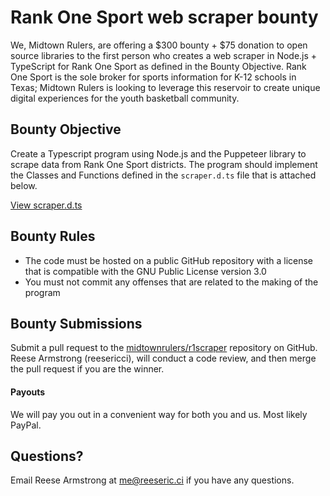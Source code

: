 # Rank One Sport web scraper bounty

We, Midtown Rulers, are offering a $300 bounty + $75 donation to open source libraries to the first person who creates a web scraper in Node.js + TypeScript for Rank One Sport as defined in the Bounty Objective. Rank One Sport is the sole broker for sports information for K-12 schools in Texas; Midtown Rulers is looking to leverage this reservoir to create unique digital experiences for the youth basketball community.

## Bounty Objective

Create a Typescript program using Node.js and the Puppeteer library to scrape data from Rank One Sport districts. The program should implement the Classes and Functions defined in the `scraper.d.ts` file that is attached below.

[View scraper.d.ts](./scraper.d.ts)

## Bounty Rules

- The code must be hosted on a public GitHub repository with a license that is compatible with the GNU Public License version 3.0
- You must not commit any offenses that are related to the making of the program

## Bounty Submissions

Submit a pull request to the [midtownrulers/r1scraper](https://github.com/midtownrulers/r1scraper) repository on GitHub.  Reese Armstrong (reesericci), will conduct a code review, and then merge the pull request if you are the winner.

#### Payouts

We will pay you out in a convenient way for both you and us. Most likely PayPal.

## Questions?

Email Reese Armstrong at [me@reeseric.ci](mailto:me@reeseric.ci) if you have any questions.
